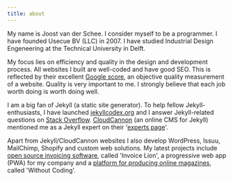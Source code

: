 ```yaml
---
title: about
---
```


My name is Joost van der Schee. I consider myself to be a programmer. I have founded Usecue BV (LLC) in 2007. I have studied Industrial Design Engeneering at the Technical University in Delft. 

My focus lies on efficiency and quality in the design and development process. All websites I built are well-coded and have good SEO. This is reflected by their excellent [Google score](/blog/google-lighthouse-score/), an objective quality measurement of a website. Quality is very important to me. I strongly believe that each job worth doing is worth doing well.

I am a big fan of Jekyll (a static site generator). To help fellow Jekyll-enthusiasts, I have launched [jekyllcodex.org](http://jekyllcodex.org) and I answer Jekyll-related questions on [Stack Overflow](http://stackoverflow.com/users/2397550/joosts). [CloudCannon](https://cloudcannon.com/) (an online CMS for Jekyll) mentioned me as a Jekyll expert on their '[experts page](https://cloudcannon.com/experts/)'.

Apart from Jekyll/CloudCannon websites I also develop WordPress, Issuu, MailChimp, Shopify and custom web solutions. My latest projects include [open source invoicing software](https://www.invoicelion.org/), called 'Invoice Lion', a progressive web app (PWA) for my company and a [platform for producing online magazines](https://withoutcoding.com), called 'Without Coding'.